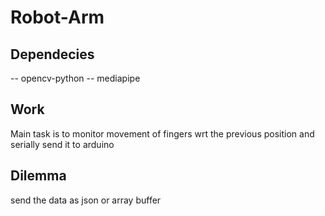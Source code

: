 # Robot-Arm
## Dependecies
-- opencv-python
-- mediapipe

## Work
Main task is to monitor movement of fingers wrt the previous position and serially send it to arduino

## Dilemma
send the data as json or array buffer
